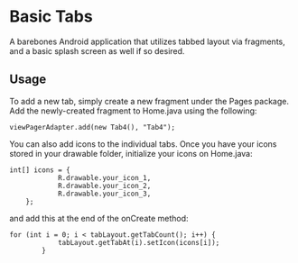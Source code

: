# Basic Tabs
A barebones Android application that utilizes tabbed layout via fragments, and a basic splash screen as well if so desired.

## Usage
To add a new tab, simply create a new fragment under the Pages package. Add the newly-created fragment to Home.java using the following:
```
viewPagerAdapter.add(new Tab4(), "Tab4");
```
You can also add icons to the individual tabs. Once you have your icons stored in your drawable folder, initialize your icons on Home.java:

```
int[] icons = {
            R.drawable.your_icon_1,
            R.drawable.your_icon_2,
            R.drawable.your_icon_3,
    };
```
and add this at the end of the onCreate method:
```
for (int i = 0; i < tabLayout.getTabCount(); i++) {
            tabLayout.getTabAt(i).setIcon(icons[i]);
        }
```
